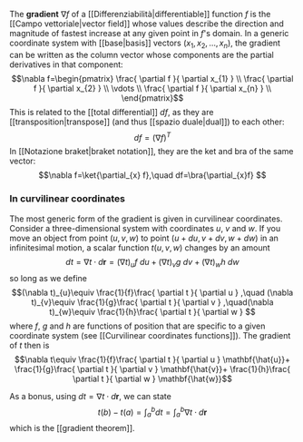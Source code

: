 The **gradient** $\nabla f$ of a [[Differenziabilità|differentiable]] function $f$ is the [[Campo vettoriale|vector field]] whose values describe the direction and magnitude of fastest increase at any given point in $f$'s domain. In a generic coordinate system with [[base|basis]] vectors $(x_{1},x_{2},\ldots,x_{n})$, the gradient can be written as the column vector whose components are the partial derivatives in that component:
$$\nabla f=\begin{pmatrix}
\frac{ \partial f }{ \partial x_{1} } \\
\frac{ \partial f }{ \partial x_{2} } \\
\vdots \\
\frac{ \partial f }{ \partial x_{n} } \\
\end{pmatrix}$$
This is related to the [[total differential]] $df$, as they are [[transposition|transpose]] (and thus [[spazio duale|dual]]) to each other:
$$df=(\nabla f)^{T}$$
In [[Notazione braket|braket notation]], they are the ket and bra of the same vector:
$$\nabla f=\ket{\partial_{x} f},\quad df=\bra{\partial_{x}f} $$
### In curvilinear coordinates
The most generic form of the gradient is given in curvilinear coordinates. Consider a three-dimensional system with coordinates $u$, $v$ and $w$. If you move an object from point $(u,v,w)$ to point $(u+du,v+dv,w+dw)$ in an infinitesimal motion, a scalar function $t(u,v,w)$ changes by an amount
$$dt=\nabla t\cdot d\mathbf{r}=(\nabla t)_{u}f\ du+(\nabla t)_{v}g\ dv+(\nabla t)_{w}h\ dw$$
so long as we define
$$(\nabla t)_{u}\equiv \frac{1}{f}\frac{ \partial t }{ \partial u } ,\quad (\nabla t)_{v}\equiv \frac{1}{g}\frac{ \partial t }{ \partial v } ,\quad(\nabla t)_{w}\equiv \frac{1}{h}\frac{ \partial t }{ \partial w } $$
where $f$, $g$ and $h$ are functions of position that are specific to a given coordinate system (see [[Curvilinear coordinates functions]]). The gradient of $t$ then is
$$\nabla t\equiv \frac{1}{f}\frac{ \partial t }{ \partial u } \mathbf{\hat{u}}+ \frac{1}{g}\frac{ \partial t }{ \partial v } \mathbf{\hat{v}}+ \frac{1}{h}\frac{ \partial t }{ \partial w } \mathbf{\hat{w}}$$

As a bonus, using $dt=\nabla t\cdot d\mathbf{r}$, we can state
$$t(b)-t(a)=\int_{a}^{b}dt=\int_{a}^{b}\nabla t\cdot d\mathbf{r}$$
which is the [[gradient theorem]].
